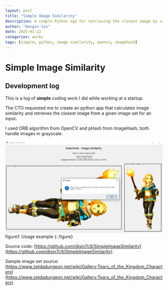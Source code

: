 ```yaml
---
layout: post
title: "Simple Image Similarity"
description: A simple Python app for retrieving the closest image by calculating image similarity
author: "Dongin Sin"
date: 2025-01-22
categories: works
tags: [simple, python, image similarity, opencv, imagehash]
---
```


# Simple Image Similarity

## Development log

This is a log of **simple** coding work I did while working at a startup.

The CTO requested me to create an python app that calculates image similarity and retrieves the closest image from a given image set for an input.

I used ORB algorithm from OpenCV and pHash from ImageHash; both handle images in grayscale.


![figure1](/assets/img/works/SimpleImageSimilarity/image_similarity.png)
figure1: Usage example
{:.figure}

Source code: [https://github.com/disin7c9/SimpleImageSimilarity](https://github.com/disin7c9/SimpleImageSimilarity)

Sample image set source: [https://www.zeldadungeon.net/wiki/Gallery:Tears_of_the_Kingdom_Characters](https://www.zeldadungeon.net/wiki/Gallery:Tears_of_the_Kingdom_Characters)
